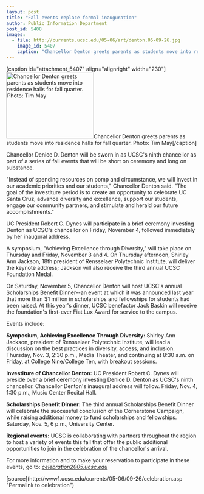 ```yaml
---
layout: post
title: "Fall events replace formal inauguration"
author: Public Information Department
post_id: 5408
images:
  - file: http://currents.ucsc.edu/05-06/art/denton.05-09-26.jpg
    image_id: 5407
    caption: "Chancellor Denton greets parents as students move into residence halls for fall quarter. Photo: Tim May"
---
```


[caption id="attachment_5407" align="alignright" width="230"]<a href="http://localhost/mysite/wp-content/uploads/2005/09/denton.05-09-26.jpg"><img class="size-full wp-image-5407" src="http://localhost/mysite/wp-content/uploads/2005/09/denton.05-09-26.jpg" alt="Chancellor Denton greets parents as students move into residence halls for fall quarter. Photo: Tim May" width="230" height="174" /></a>Chancellor Denton greets parents as students move into residence halls for fall quarter. Photo: Tim May[/caption]
<a name="content" id="content"></a>
<p>
  Chancellor Denice D. Denton will be sworn in as UCSC's ninth chancellor as part of a series of fall events that will be short on ceremony and long on substance.
</p>
<p>
  "Instead of spending resources on pomp and circumstance, we will invest in our academic priorities and our students," Chancellor Denton said. "The goal of the investiture period is to create an opportunity to celebrate UC Santa Cruz, advance diversity and excellence, support our students, engage our community partners, and stimulate and herald our future accomplishments."
</p>
<p>
  UC President Robert C. Dynes will participate in a brief ceremony investing Denton as UCSC's chancellor on Friday, November 4, followed immediately by her inaugural address.
</p>
<p>
  A symposium, "Achieving Excellence through Diversity," will take place on Thursday and Friday, November 3 and 4. On Thursday afternoon, Shirley Ann Jackson, 18th president of Rensselaer Polytechnic Institute, will deliver the keynote address; Jackson will also receive the third annual UCSC Foundation Medal.
</p>
<p>
  On Saturday, November 5, Chancellor Denton will host UCSC's annual Scholarships Benefit Dinner--an event at which it was announced last year that more than $1 million in scholarships and fellowships for students had been raised. At this year's dinner, UCSC benefactor Jack Baskin will receive the foundation's first-ever Fiat Lux Award for service to the campus.
</p>
<p>
  Events include:
</p>
<p>
  <strong>Symposium, Achieving Excellence Through Diversity:</strong> Shirley Ann Jackson, president of Rensselaer Polytechnic Institute, will lead a discussion on the best practices in diversity, access, and inclusion. Thursday, Nov. 3, 2:30 p.m., Media Theater, and continuing at 8:30 a.m. on Friday, at College Nine/College Ten, with breakout sessions.
</p>
<p>
  <strong>Investiture of Chancellor Denton:</strong> UC President Robert C. Dynes will preside over a brief ceremony investing Denice D. Denton as UCSC's ninth chancellor. Chancellor Denton's inaugural address will follow. Friday, Nov. 4, 1:30 p.m., Music Center Recital Hall.
</p>
<p>
  <strong>Scholarships Benefit Dinner:</strong> The third annual Scholarships Benefit Dinner will celebrate the successful conclusion of the Cornerstone Campaign, while raising additional money to fund scholarships and fellowships. Saturday, Nov. 5, 6 p.m., University Center.
</p>
<p>
  <strong>Regional events:</strong> UCSC is collaborating with partners throughout the region to host a variety of events this fall that offer the public additional opportunities to join in the celebration of the chancellor's arrival.
</p>
<p>
  For more information and to make your reservation to participate in these events, go to: <em><a href="http://celebration2005.ucsc.edu">celebration2005.ucsc.edu</a></em>
</p>
<form>
  <input name="t1" size="-1" type="hidden">
</form>




</p>
[source](http://www1.ucsc.edu/currents/05-06/09-26/celebration.asp "Permalink to celebration")
